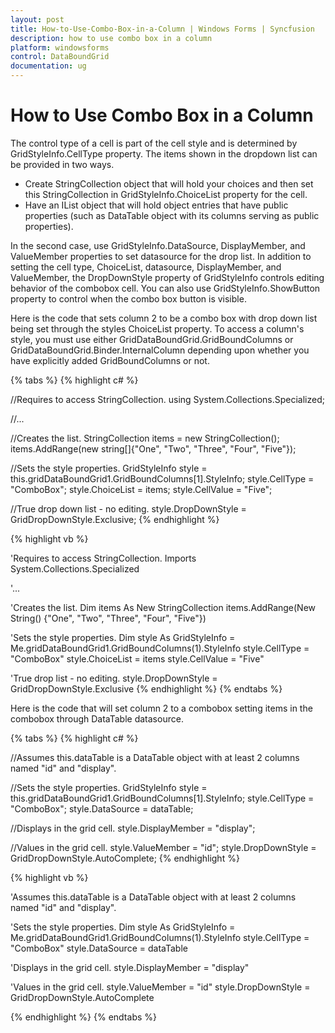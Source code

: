 ```yaml
---
layout: post
title: How-to-Use-Combo-Box-in-a-Column | Windows Forms | Syncfusion
description: how to use combo box in a column
platform: windowsforms
control: DataBoundGrid
documentation: ug
---
```


# How to Use Combo Box in a Column

The control type of a cell is part of the cell style and is determined by GridStyleInfo.CellType property. The items shown in the dropdown list can be provided in two ways.

* Create StringCollection object that will hold your choices and then set this StringCollection in GridStyleInfo.ChoiceList property for the cell. 
* Have an IList object that will hold object entries that have public properties (such as DataTable object with its columns serving as public properties).

In the second case, use GridStyleInfo.DataSource, DisplayMember, and ValueMember properties to set datasource for the drop list. In addition to setting the cell type, ChoiceList, datasource, DisplayMember, and ValueMember, the DropDownStyle property of GridStyleInfo controls editing behavior of the combobox cell. You can also use GridStyleInfo.ShowButton property to control when the combo box button is visible. 

Here is the code that sets column 2 to be a combo box with drop down list being set through the styles ChoiceList property. To access a column's style, you must use either GridDataBoundGrid.GridBoundColumns or GridDataBoundGrid.Binder.InternalColumn depending upon whether you have explicitly added GridBoundColumns or not.

{% tabs %}
{% highlight c# %}

//Requires to access StringCollection.
using System.Collections.Specialized;       

//...

//Creates the list.
StringCollection items = new StringCollection();
items.AddRange(new string[]{"One", "Two", "Three", "Four", "Five"});

//Sets the style properties.
GridStyleInfo style = this.gridDataBoundGrid1.GridBoundColumns[1].StyleInfo;
style.CellType = "ComboBox";
style.ChoiceList = items;
style.CellValue = "Five";

//True drop down list - no editing.
style.DropDownStyle = GridDropDownStyle.Exclusive;
{% endhighlight %}

{% highlight vb %}

'Requires to access StringCollection.
Imports System.Collections.Specialized 

'...

'Creates the list.
Dim items As New StringCollection
items.AddRange(New String() {"One", "Two", "Three", "Four", "Five"})

'Sets the style properties.
Dim style As GridStyleInfo = Me.gridDataBoundGrid1.GridBoundColumns(1).StyleInfo
style.CellType = "ComboBox"
style.ChoiceList = items
style.CellValue = "Five"

'True drop list - no editing.
style.DropDownStyle = GridDropDownStyle.Exclusive 
{% endhighlight %}
{% endtabs %}

Here is the code that will set column 2 to a combobox setting items in the combobox through DataTable datasource.

{% tabs %}
{% highlight c# %}

//Assumes this.dataTable is a DataTable object with at least 2 columns named "id" and "display".

//Sets the style properties.
GridStyleInfo style = this.gridDataBoundGrid1.GridBoundColumns[1].StyleInfo;
style.CellType = "ComboBox";
style.DataSource = dataTable;

//Displays in the grid cell.
style.DisplayMember = "display"; 

//Values in the grid cell.
style.ValueMember = "id"; 
style.DropDownStyle = GridDropDownStyle.AutoComplete;
{% endhighlight %}

{% highlight vb %}

'Assumes this.dataTable is a DataTable object with at least 2 columns named "id" and "display".

'Sets the style properties.
Dim style As GridStyleInfo = Me.gridDataBoundGrid1.GridBoundColumns(1).StyleInfo
style.CellType = "ComboBox"
style.DataSource = dataTable

'Displays in the grid cell.
style.DisplayMember = "display" 

'Values in the grid cell.
style.ValueMember = "id" 
style.DropDownStyle = GridDropDownStyle.AutoComplete

{% endhighlight %}
{% endtabs %}
